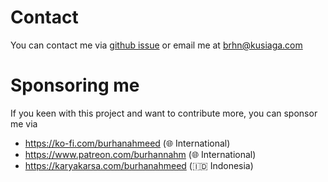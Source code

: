 # Contact

You can contact me via [github issue](https://github.com/burhanahmeed/vue-modal-2/issues) or email me at [brhn@kusiaga.com](mailto:burhanahmeed@gmail.com) 

# Sponsoring me

If you keen with this project and want to contribute more, you can sponsor me via
- https://ko-fi.com/burhanahmeed (🌐 International)
- https://www.patreon.com/burhannahm (🌐 International)
- https://karyakarsa.com/burhanahmeed (🇮🇩 Indonesia)
